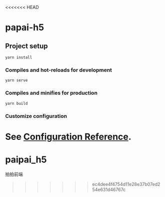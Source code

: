 <<<<<<< HEAD
# papai-h5

## Project setup
```
yarn install
```

### Compiles and hot-reloads for development
```
yarn serve
```

### Compiles and minifies for production
```
yarn build
```

### Customize configuration
See [Configuration Reference](https://cli.vuejs.org/config/).
=======
# paipai_h5

拍拍前端
>>>>>>> ec4dee4f4754d11e28e37b07ed254e631d46767c

